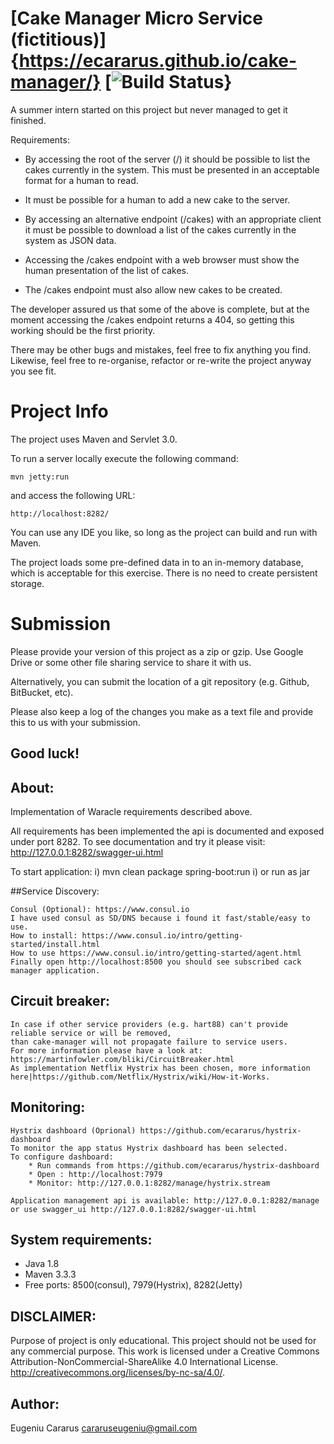 
[Cake Manager Micro Service (fictitious)] {https://ecararus.github.io/cake-manager/} [![Build Status](https://travis-ci.org/ecararus/cake-manager.svg?branch=master)}
=======================================

A summer intern started on this project but never managed to get it finished.


Requirements:

* By accessing the root of the server (/) it should be possible to list the cakes currently in the system.  This
 must be presented in an acceptable format for a human to read.

* It must be possible for a human to add a new cake to the server.

* By accessing an alternative endpoint (/cakes) with an appropriate client it must be possible to download a list of
 the cakes currently in the system as JSON data.

* Accessing the /cakes endpoint with a web browser must show the human presentation of the list of cakes.

* The /cakes endpoint must also allow new cakes to be created.


The developer assured us that some of the above is complete, but at the moment accessing the /cakes endpoint
 returns a 404, so getting this working should be the first priority.

There may be other bugs and mistakes, feel free to fix anything you find. Likewise, feel free to re-organise,
 refactor or re-write the project anyway you see fit.


Project Info
============

The project uses Maven and Servlet 3.0.

To run a server locally execute the following command:

`mvn jetty:run`

and access the following URL:

`http://localhost:8282/`


You can use any IDE you like, so long as the project can build and run with Maven.

The project loads some pre-defined data in to an in-memory database, which is acceptable for this exercise.  There is
 no need to create persistent storage.


Submission
==========


Please provide your version of this project as a zip or gzip.   Use Google Drive or some other file sharing service to
share it with us.

Alternatively, you can submit the location of a git repository (e.g. Github, BitBucket, etc).

Please also keep a log of the changes you make as a text file and provide this to us with your submission.

Good luck!
-------------------------------------------------------


## About:
Implementation of Waracle requirements described above.

All requirements has been implemented the api is documented and exposed under port 8282.
To see documentation and try it please visit: http://127.0.0.1:8282/swagger-ui.html

To start application:
    i) mvn clean package spring-boot:run
    i) or run as jar

##Service Discovery:

    Consul (Optional): https://www.consul.io
    I have used consul as SD/DNS because i found it fast/stable/easy to use.
    How to install: https://www.consul.io/intro/getting-started/install.html
    How to use https://www.consul.io/intro/getting-started/agent.html
    Finally open http://localhost:8500 you should see subscribed cack manager application.


## Circuit breaker:

    In case if other service providers (e.g. hart88) can't provide reliable service or will be removed,
    than cake-manager will not propagate failure to service users.
    For more information please have a look at: https://martinfowler.com/bliki/CircuitBreaker.html
    As implementation Netflix Hystrix has been chosen, more information here|https://github.com/Netflix/Hystrix/wiki/How-it-Works.


## Monitoring:

    Hystrix dashboard (Oprional) https://github.com/ecararus/hystrix-dashboard
    To monitor the app status Hystrix dashboard has been selected.
    To configure dashboard:
        * Run commands from https://github.com/ecararus/hystrix-dashboard
        * Open : http://localhost:7979
        * Monitor: http://127.0.0.1:8282/manage/hystrix.stream

    Application management api is available: http://127.0.0.1:8282/manage or use swagger_ui http://127.0.0.1:8282/swagger-ui.html

## System requirements:
 - Java 1.8
 - Maven 3.3.3
 - Free ports: 8500(consul), 7979(Hystrix), 8282(Jetty)

## DISCLAIMER:
Purpose of project is only educational.
This project should not be used for any commercial purpose.
This work is licensed under a Creative Commons Attribution-NonCommercial-ShareAlike 4.0 International License.
http://creativecommons.org/licenses/by-nc-sa/4.0/.

## Author:
Eugeniu Cararus
cararuseugeniu@gmail.com
